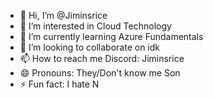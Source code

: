 - 👋 Hi, I’m @Jiminsrice
- 👀 I’m interested in Cloud Technology
- 🌱 I’m currently learning Azure Fundamentals
- 💞️ I’m looking to collaborate on idk
- 📫 How to reach me Discord: Jiminsrice
- 😄 Pronouns: They/Don't know me Son
- ⚡ Fun fact: I hate N

<!---
Jiminsrice/Jiminsrice is a ✨ special ✨ repository because its `README.md` (this file) appears on your GitHub profile.
You can click the Preview link to take a look at your changes.
--->
